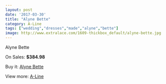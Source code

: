 ```yaml
---
layout: post
date: '2017-03-30'
title: "Alyne Bette"
category: A-Line
tags: ["wedding","dresses","made","alyne","bette"]
image: http://www.extralace.com/1609-thickbox_default/alyne-bette.jpg
---
```

Alyne Bette

On Sales: **$384.98**
<a href="https://www.extralace.com/a-line/763-alyne-bette.html"><amp-img layout="responsive" width="600" height="600" src="//www.extralace.com/1609-thickbox_default/alyne-bette.jpg" alt="Alyne Bette 0" /></a>
<a href="https://www.extralace.com/a-line/763-alyne-bette.html"><amp-img layout="responsive" width="600" height="600" src="//www.extralace.com/1610-thickbox_default/alyne-bette.jpg" alt="Alyne Bette 1" /></a>

Buy it: [Alyne Bette](https://www.extralace.com/a-line/763-alyne-bette.html "Alyne Bette")

View more: [A-Line](https://www.extralace.com/2-a-line "A-Line")